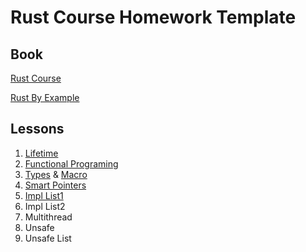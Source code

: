 # Rust Course Homework Template

## Book

[Rust Course](https://course.rs/advance/)

[Rust By Example](https://doc.rust-lang.org/rust-by-example)

## Lessons

1. [Lifetime](./ch1)
2. [Functional Programing](./ch2)
3. [Types](./ch3) & [Macro](./macro_rules)
4. [Smart Pointers](./smart_pointer)
5. [Impl List1](./list1)
6. Impl List2
7. Multithread
8. Unsafe
9. Unsafe List
